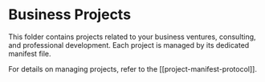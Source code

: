 # Business Projects

This folder contains projects related to your business ventures, consulting, and professional development. Each project is managed by its dedicated manifest file.

For details on managing projects, refer to the [[project-manifest-protocol]].